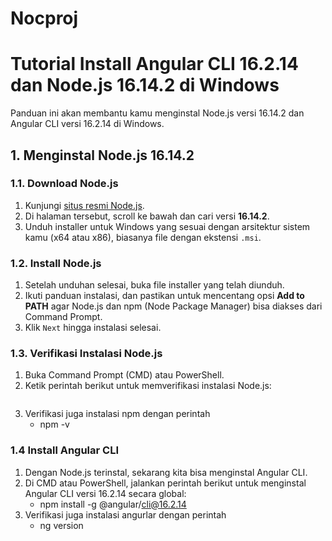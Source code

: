 # Nocproj

# Tutorial Install Angular CLI 16.2.14 dan Node.js 16.14.2 di Windows

Panduan ini akan membantu kamu menginstal Node.js versi 16.14.2 dan Angular CLI versi 16.2.14 di Windows.

## 1. Menginstal Node.js 16.14.2

### 1.1. Download Node.js
1. Kunjungi [situs resmi Node.js](https://nodejs.org/en/download/releases/).
2. Di halaman tersebut, scroll ke bawah dan cari versi **16.14.2**.
3. Unduh installer untuk Windows yang sesuai dengan arsitektur sistem kamu (x64 atau x86), biasanya file dengan ekstensi `.msi`.

### 1.2. Install Node.js
1. Setelah unduhan selesai, buka file installer yang telah diunduh.
2. Ikuti panduan instalasi, dan pastikan untuk mencentang opsi **Add to PATH** agar Node.js dan npm (Node Package Manager) bisa diakses dari Command Prompt.
3. Klik `Next` hingga instalasi selesai.

### 1.3. Verifikasi Instalasi Node.js
1. Buka Command Prompt (CMD) atau PowerShell.
2. Ketik perintah berikut untuk memverifikasi instalasi Node.js:
   ```bash node -v 
3. Verifikasi juga instalasi npm dengan perintah 
    - npm -v


### 1.4 Install Angular CLI
1. Dengan Node.js terinstal, sekarang kita bisa menginstal Angular CLI.
2. Di CMD atau PowerShell, jalankan perintah berikut untuk menginstal Angular CLI versi 16.2.14 secara global:
    - npm install -g @angular/cli@16.2.14
3. Verifikasi juga instalasi angurlar dengan perintah 
    - ng version
